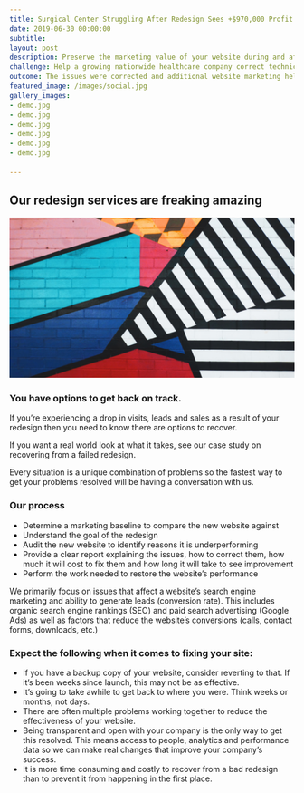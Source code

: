 ```yaml
---
title: Surgical Center Struggling After Redesign Sees +$970,000 Profit in 8 Months.
date: 2019-06-30 00:00:00
subtitle: 
layout: post
description: Preserve the marketing value of your website during and after the redesign process.
challenge: Help a growing nationwide healthcare company correct technical and strategic issues that caused their revenue to drop after they launched a new website.
outcome: The issues were corrected and additional website marketing helped the company go from $30,000 to $970,000 net over eight months.
featured_image: /images/social.jpg
gallery_images:
- demo.jpg
- demo.jpg
- demo.jpg
- demo.jpg
- demo.jpg
- demo.jpg

---
```

## Our redesign services are freaking amazing

![](/images/services/demo.jpg)


### You have options to get back on track.

If you’re experiencing a drop in visits, leads and sales as a result of your redesign then you need to know there are options to recover.

If you want a real world look at what it takes, see our case study on recovering from a failed redesign.

Every situation is a unique combination of problems so the fastest way to get your problems resolved will be having a conversation with us.

### Our process
- Determine a marketing baseline to compare the new website against
- Understand the goal of the redesign
- Audit the new website to identify reasons it is underperforming
- Provide a clear report explaining the issues, how to correct them, how much it will cost to fix them and how long it will take to see improvement
- Perform the work needed to restore the website’s performance

We primarily focus on issues that affect a website’s search engine marketing and ability to generate leads (conversion rate). This includes organic search engine rankings (SEO) and paid search advertising (Google Ads) as well as factors that reduce the website’s conversions (calls, contact forms, downloads, etc.)

### Expect the following when it comes to fixing your site:
- If you have a backup copy of your website, consider reverting to that. If it’s been weeks since launch, this may not be as effective.
- It’s going to take awhile to get back to where you were. Think weeks or months, not days.
- There are often multiple problems working together to reduce the effectiveness of your website.
- Being transparent and open with your company is the only way to get this resolved. This means access to people, analytics and performance data so we can make real changes that improve your company’s success.
- It is more time consuming and costly to recover from a bad redesign than to prevent it from happening in the first place.